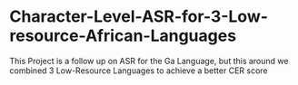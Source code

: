# Character-Level-ASR-for-3-Low-resource-African-Languages
This Project is a follow up on ASR for the Ga Language, but this around we combined 3 Low-Resource Languages to achieve a better CER score
